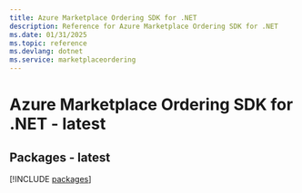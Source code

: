```yaml
---
title: Azure Marketplace Ordering SDK for .NET
description: Reference for Azure Marketplace Ordering SDK for .NET
ms.date: 01/31/2025
ms.topic: reference
ms.devlang: dotnet
ms.service: marketplaceordering
---
```

# Azure Marketplace Ordering SDK for .NET - latest
## Packages - latest
[!INCLUDE [packages](marketplace-ordering-index.md)]